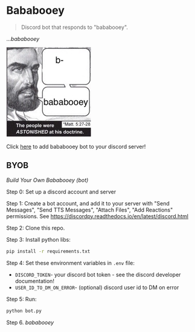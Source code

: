 # Bababooey
> Discord bot that responds to "bababooey".

..._bababooey_

![](doctrine.png)

Click [here](https://discord.com/api/oauth2/authorize?client_id=800449482491035659&permissions=104512&scope=bot)
to add bababooey bot to your discord server!

## BYOB
_Build Your Own Bababooey (bot)_

Step 0: Set up a discord account and server

Step 1: Create a bot account, and add it to your server with "Send Messages", "Send TTS Messages", "Attach Files",
"Add Reactions" permissions.
See https://discordpy.readthedocs.io/en/latest/discord.html 

Step 2: Clone this repo.

Step 3: Install python libs:
```bash
pip install -r requirements.txt
```

Step 4: Set these environment variables in `.env` file:
- `DISCORD_TOKEN`- your discord bot token - see the discord developer documentation!
- `USER_ID_TO_DM_ON_ERROR`- (optional) discord user id to DM on error

Step 5: Run:
```bash
python bot.py
```

Step 6. _bababooey_
